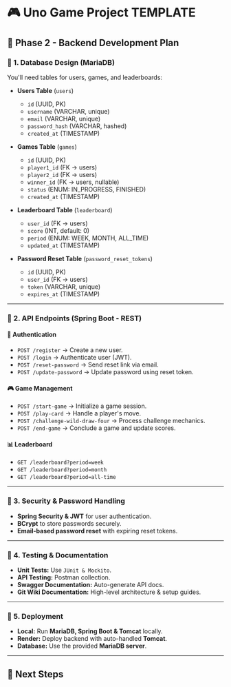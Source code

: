 
# 🎮 Uno Game Project TEMPLATE
## **🔹 Phase 2 - Backend Development Plan**
### **📌 1. Database Design (MariaDB)**
You'll need tables for users, games, and leaderboards:
- **Users Table** (`users`)
    - `id` (UUID, PK)
    - `username` (VARCHAR, unique)
    - `email` (VARCHAR, unique)
    - `password_hash` (VARCHAR, hashed)
    - `created_at` (TIMESTAMP)

- **Games Table** (`games`)
    - `id` (UUID, PK)
    - `player1_id` (FK → users)
    - `player2_id` (FK → users)
    - `winner_id` (FK → users, nullable)
    - `status` (ENUM: IN_PROGRESS, FINISHED)
    - `created_at` (TIMESTAMP)

- **Leaderboard Table** (`leaderboard`)
    - `user_id` (FK → users)
    - `score` (INT, default: 0)
    - `period` (ENUM: WEEK, MONTH, ALL_TIME)
    - `updated_at` (TIMESTAMP)

- **Password Reset Table** (`password_reset_tokens`)
    - `id` (UUID, PK)
    - `user_id` (FK → users)
    - `token` (VARCHAR, unique)
    - `expires_at` (TIMESTAMP)

---

### **📌 2. API Endpoints (Spring Boot - REST)**
#### **👤 Authentication**
- `POST /register` → Create a new user.
- `POST /login` → Authenticate user (JWT).
- `POST /reset-password` → Send reset link via email.
- `POST /update-password` → Update password using reset token.

#### **🎮 Game Management**
- `POST /start-game` → Initialize a game session.
- `POST /play-card` → Handle a player's move.
- `POST /challenge-wild-draw-four` → Process challenge mechanics.
- `POST /end-game` → Conclude a game and update scores.

#### **📊 Leaderboard**
- `GET /leaderboard?period=week`
- `GET /leaderboard?period=month`
- `GET /leaderboard?period=all-time`

---

### **📌 3. Security & Password Handling**
- **Spring Security & JWT** for user authentication.
- **BCrypt** to store passwords securely.
- **Email-based password reset** with expiring reset tokens.

---

### **📌 4. Testing & Documentation**
- **Unit Tests:** Use `JUnit & Mockito`.
- **API Testing:** Postman collection.
- **Swagger Documentation:** Auto-generate API docs.
- **Git Wiki Documentation:** High-level architecture & setup guides.

---

### **📌 5. Deployment**
- **Local:** Run **MariaDB, Spring Boot & Tomcat** locally.
- **Render:** Deploy backend with auto-handled **Tomcat**.
- **Database:** Use the provided **MariaDB server**.

---

## **🔹 Next Steps**
